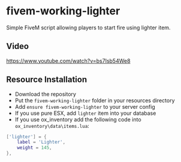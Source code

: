 # fivem-working-lighter
Simple FiveM script allowing players to start fire using lighter item.
## Video
https://www.youtube.com/watch?v=bs7Isb54We8

## Resource Installation
* Download the repository
* Put the `fivem-working-lighter` folder in your resources directory
* Add `ensure fivem-working-lighter` to your server config
* If you use pure ESX, add `lighter` item into your database
* If you use ox_inventory add the following code into `ox_inventory\data\items.lua`:
```lua
['lighter'] = {
	label = 'Lighter',
	weight = 145,
},
```
